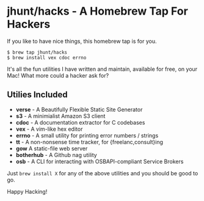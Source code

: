 jhunt/hacks - A Homebrew Tap For Hackers
========================================

If you like to have nice things, this homebrew tap is for you.

    $ brew tap jhunt/hacks
    $ brew install vex cdoc errno

It's all the fun utilities I have written and maintain, available
for free, on your Mac!  What more could a hacker ask for?

Utilies Included
----------------

- **verse** - A Beautifully Flexible Static Site Generator
- **s3** - A minimialist Amazon S3 client
- **cdoc** - A documentation extractor for C codebases
- **vex** - A vim-like hex editor
- **errno** - A small utility for printing error numbers / strings
- **tt** - A non-nonsense time tracker, for {freelanc,consult}ing
- **gow** A static-file web server
- **botherhub** - A Github nag utility
- **osb** - A CLI for interacting with OSBAPI-compliant Service Brokers

Just `brew install X` for any of the above utilities and you
should be good to go.

Happy Hacking!
